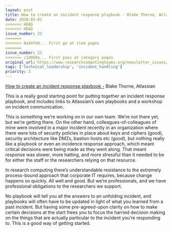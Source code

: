 ```yaml
---
layout: post
title: How to create an incident response playbook - Blake Thorne, Atlassian
date: 2020-05-01
<<<<<<< HEAD
<<<<<<< HEAD
issue_number: 22
=======
>>>>>>> 0a34fe0... First go at item pages
=======
issue_number: 22
>>>>>>> c1d069a... First pass at category pages
original_url: https://www.researchcomputingteams.org/newsletter_issues/0022
tags: ['technical_leadership', 'incident_handling']
priority: 3
---
```


<!-- markdownlint-disable MD033 -->
<!-- markdownlint-disable MD041 -->
<!-- markdownlint-disable MD049 -->

[How to create an incident response playbook -](https://www.atlassian.com/blog/it-teams/how-to-create-an-incident-response-playbook) Blake Thorne, Atlassian

This is a really good starting point for putting together an incident response playbook, and includes links to Atlassian’s own playbooks and a workshop on incident communication.

This is something we’re working on in our own team.  We’re not there yet, but we’re getting there.  On the other hand, colleagues-of-colleagues of mine were involved in a major incident recently in an organization where there were lots of security policies in place about keys and ciphers (good), security architecture like DMZs, bastion hosts etc (good), but nothing really like a playbook or even an incidence response approach, which meant critical decisions were being made as they went along.  That meant response was slower, more halting, and more stressful than it needed to be for either the staff or the researchers relying on that resource.

In research computing there’s understandable resistance to the extremely process-bound approach that corporate IT requires, because change happens so quickly.  All well and good. But we’re professionals, and we have professional obligations to the researchers we support.

No playbook will tell you all the answers to an unfolding incident, and playbooks will often have to be updated in light of what you learned from a past incident.  But having some pre-agreed-upon clarity on how to make certain decisions at the start frees you to focus the harried decision making on the things that are actually particular to the incident you’re responding to.  This is a good way of getting started.

